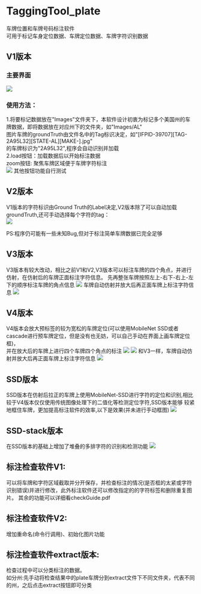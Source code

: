 # TaggingTool_plate
车牌位置和车牌号码标注软件  
可用于标记车身定位数据、车牌定位数据、车牌字符识别数据

## V1版本
### 主要界面
![](https://github.com/qzq2514/ImageForGithubMakdown/blob/master/TaggingTool/1.PNG)

### 使用方法： 
1.将要标记数据放在"Images"文件夹下，本软件设计初衷为标记多个美国州的车牌数据，即将数据放在对应州下的文件夹，如"Images/AL"  
  图片车牌的groundTruth由文件名中的Tag标识决定，如"[IFPID-39707][TAG-2A95L32][STATE-AL][MAKE-].jpg"  
  的车牌标识为"2A95L32",程序会自动识别并加载  
2.load按钮：加载数据后以开始标注数据  
  zoom按钮: 聚焦车牌区域便于车牌字符标注  
  ![](https://github.com/qzq2514/ImageForGithubMakdown/blob/master/TaggingTool/2.PNG)
  其他按钮功能自行测试 
  
## V2版本  
  V1版本的字符标识由Ground Truth的Label决定,V2版本除了可以自动加载groundTruth,还可手动选择每个字符的tag：  
  ![](https://github.com/qzq2514/ImageForGithubMakdown/blob/master/TaggingTool/3.PNG)
  
  PS:程序仍可能有一些未知Bug,但对于标注简单车牌数据已完全足够
  
  
 ## V3版本
 V3版本有较大改动，相比之前V1和V2,V3版本可以标注车牌的四个角点，并进行仿射，在仿射后的车牌正面标注字符信息。
 先再整张车牌按照左上-右下-右上-左下的顺序标注车牌的角点信息
![](https://github.com/qzq2514/ImageForGithubMakdown/blob/master/TaggingTool/4.PNG)
车牌自动仿射并放大后再正面车牌上标注字符信息
![](https://github.com/qzq2514/ImageForGithubMakdown/blob/master/TaggingTool/5.PNG)

## V4版本
V4版本会放大预标签的较为宽松的车牌定位(可以使用MobileNet SSD或者cascade进行预车牌定位，但是没有也无妨，可以自己手动在界面上画车牌定位框)，  
并在放大后的车牌上进行四个车牌四个角点的标注
![](https://github.com/qzq2514/ImageForGithubMakdown/blob/master/TaggingTool/6.PNG)
![](https://github.com/qzq2514/ImageForGithubMakdown/blob/master/TaggingTool/8.PNG)
和V3一样，车牌自动仿射并放大后再正面车牌上标注字符信息
![](https://github.com/qzq2514/ImageForGithubMakdown/blob/master/TaggingTool/7.PNG)

## SSD版本
SSD版本在仿射后拉正的车牌上使用MobileNet-SSD进行字符的定位和识别,相比较于V4版本仅仅使用传统图像处理下的二值化等检测定位字符,SSD版本能够
较紧地框住车牌，更加提高标注软件的效率,以下是效果(并未进行手动框图)
![](https://github.com/qzq2514/ImageForGithubMakdown/blob/master/TaggingTool/ssd.PNG)

## SSD-stack版本
在SSD版本的基础上增加了堆叠的多排字符的识别和检测功能
![](https://github.com/qzq2514/ImageForGithubMakdown/blob/master/TaggingTool/IL_stack.PNG)

## 标注检查软件V1:
可以将车牌和字符区域截取并分开保存，并检查标注的情况(是否框的太紧或字符识别错误)并进行修改，此外标注软件还可以修改指定的的字符标签和删除重复图片。
其余的功能可以详细看checkGuide.pdf

## 标注检查软件V2:
增加重命名(命令行调用)、初始化图片功能

## 标注检查软件extract版本:
检查过程中可以分类标注的数据。  
如分州:先手动将检查结果中的plate车牌分到extract文件下不同文件夹，代表不同的州，之后点击extract按钮即可分类


